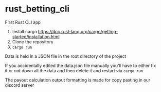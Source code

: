 # rust_betting_cli
First Rust CLI app

1. Install cargo https://doc.rust-lang.org/cargo/getting-started/installation.html
2. Clone the repository
3. `cargo run`

Data is held in a JSON file in the root directory of the project

If you accidentally edited the data.json file manually you'll have to either fix it or not down all the data and then delete it and restart via `cargo run`

The payout calculation output formatting is made for copy pasting in our discord server
